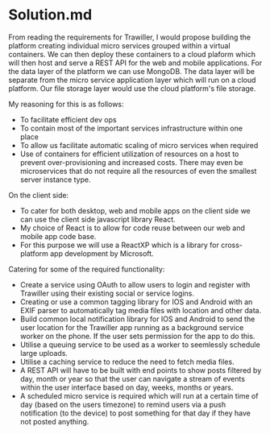 # Solution.md

From reading the requirements for Trawiller, I would propose building the platform creating individual micro services grouped within a virtual containers. 
We can then deploy these containers to a cloud plaform which will then host and serve a REST API for the web and mobile applications.
For the data layer of the platform we can use MongoDB. The data layer will be separate from the micro service application layer which will run on a cloud platform.
Our file storage layer would use the cloud platform's file storage.

My reasoning for this is as follows: 
- To facilitate efficient dev ops 
- To contain most of the important services infrastructure within one place 
- To allow us facilitate automatic scaling of micro services when required
- Use of containers for efficient utilization of resources on a host to prevent over-provisioning and increased costs. There may even be microservices that do not require all the resources of even the smallest server instance type.

On the client side:
- To cater for both desktop, web and mobile apps on the client side we can use the client side javascript library React. 
- My choice of React is to allow for code reuse between our web and mobile app code base. 
- For this purpose we will use a ReactXP which is a library for cross-platform app development by Microsoft.

Catering for some of the required functionality:
- Create a service using OAuth to allow users to login and register with Trawiller using their existing social or service logins.
- Creating or use a common tagging library for IOS and Android with an EXIF parser to automatically tag media files with location and other data.
- Build common local notification library for IOS and Android to send the user location for the Trawiller app running as a background service worker on the phone. If the user sets permission for the app to do this.
- Utilise a queuing service to be used as a worker to seemlessly schedule large uploads.
- Utilise a caching service to reduce the need to fetch media files.
- A REST API will have to be built with end points to show posts filtered by day, month or year so that the user can navigate a stream of events within the user interface based on day, weeks, months or years.
- A scheduled micro service is required which will run at a certain time of day (based on the users timezone) to remind users via a push notification (to the device) to post something for that day if they have not posted anything.